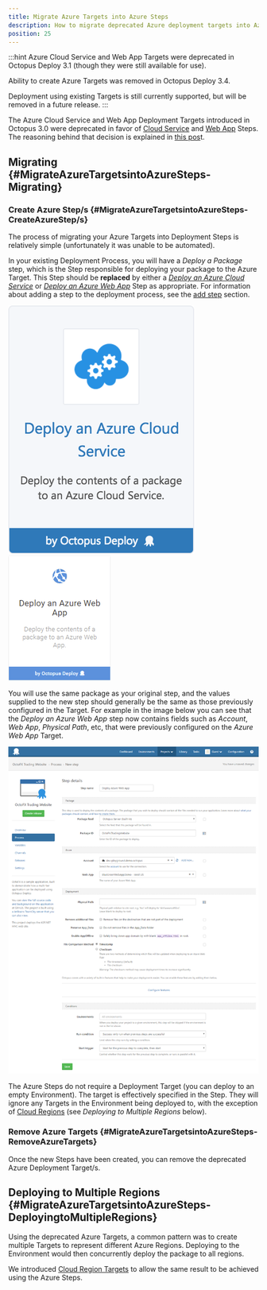 ```yaml
---
title: Migrate Azure Targets into Azure Steps
description: How to migrate deprecated Azure deployment targets into Azure Steps.
position: 25
---
```


:::hint
Azure Cloud Service and Web App Targets were deprecated in Octopus Deploy 3.1 (though they were still available for use).

Ability to create Azure Targets was removed in Octopus Deploy 3.4.

Deployment using existing Targets is still currently supported, but will be removed in a future release.
:::

The Azure Cloud Service and Web App Deployment Targets introduced in Octopus 3.0 were deprecated in favor of [Cloud Service](/docs/guides/azure-deployments/cloud-services/cloud-service-concepts.md#CloudServiceConcepts-CloudServiceDeploymentStep) and [Web App](/docs/guides/azure-deployments/web-apps/web-app-concepts.md#WebAppConcepts-WebAppDeploymentStep) Steps.  The reasoning behind that decision is explained in [this pos](https://octopus.com/blog/azure-changes)t.

## Migrating {#MigrateAzureTargetsintoAzureSteps-Migrating}

### Create Azure Step/s {#MigrateAzureTargetsintoAzureSteps-CreateAzureStep/s}

The process of migrating your Azure Targets into Deployment Steps is relatively simple (unfortunately it was unable to be automated).

In your existing Deployment Process, you will have a *Deploy a Package* step, which is the Step responsible for deploying your package to the Azure Target.  This Step should be **replaced** by either a *[Deploy an Azure Cloud Service](/docs/guides/azure-deployments/cloud-services/cloud-service-concepts.md#CloudServiceConcepts-CloudServiceDeploymentStep)* or *[Deploy an Azure Web App](/docs/guides/azure-deployments/web-apps/web-app-concepts.md#WebAppConcepts-WebAppDeploymentStep)* Step as appropriate. For information about adding a step to the deployment process, see the [add step](/docs/deploying-applications/adding-steps.md) section.

![](/docs/images/5671696/5865904.png "width=170")![](/docs/images/5671696/5865899.png "width=170")

You will use the same package as your original step, and the values supplied to the new step should generally be the same as those previously configured in the Target.  For example in the image below you can see that the *Deploy an Azure Web App* step now contains fields such as *Account*, *Web App*, *Physical Path*, etc, that were previously configured on the *Azure Web App* Target.

![](/docs/images/5671835/5866081.png "width=500")

The Azure Steps do not require a Deployment Target (you can deploy to an empty Environment).  The target is effectively specified in the Step.  They will ignore any Targets in the Environment being deployed to, with the exception of [Cloud Regions](/docs/infrastructure/cloud-regions.md) (see *Deploying to Multiple Regions* below).

### Remove Azure Targets {#MigrateAzureTargetsintoAzureSteps-RemoveAzureTargets}

Once the new Steps have been created, you can remove the deprecated Azure Deployment Target/s.

## Deploying to Multiple Regions {#MigrateAzureTargetsintoAzureSteps-DeployingtoMultipleRegions}

Using the deprecated Azure Targets, a common pattern was to create multiple Targets to represent different Azure Regions.  Deploying to the Environment would then concurrently deploy the package to all regions.

We introduced [Cloud Region Targets](/docs/infrastructure/cloud-regions.md) to allow the same result to be achieved using the Azure Steps.
